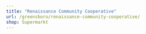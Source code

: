 ```yaml
---
title: "Renaissance Community Cooperative"
url: /greensboro/renaissance-community-cooperative/
shop: Supermarkt
---
```


